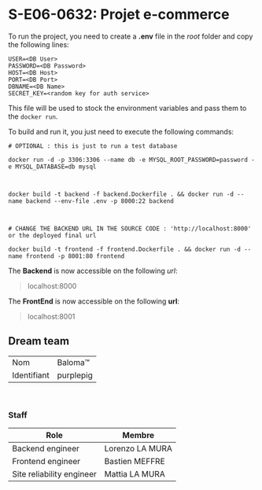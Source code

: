 # S-E06-0632: Projet e-commerce

To run the project, you need to create a **.env** file in the *root* folder and copy the following lines:
```text
USER=<DB User>
PASSWORD=<DB Password>
HOST=<DB Host>
PORT=<DB Port>
DBNAME=<DB Name>
SECRET_KEY=<random key for auth service>
```
This file will be used to stock the environment variables and pass them to the ```docker run```.

To build and run it, you just need to execute the following commands:
```shell
# OPTIONAL : this is just to run a test database 

docker run -d -p 3306:3306 --name db -e MYSQL_ROOT_PASSWORD=password -e MYSQL_DATABASE=db mysql



docker build -t backend -f backend.Dockerfile . && docker run -d --name backend --env-file .env -p 8000:22 backend



# CHANGE THE BACKEND URL IN THE SOURCE CODE : 'http://localhost:8000' or the deployed final url

docker build -t frontend -f frontend.Dockerfile . && docker run -d --name frontend -p 8001:80 frontend
```
The **Backend** is now accessible on the following *url*:
> localhost:8000

The **FrontEnd** is now accessible on the following **url**:
> localhost:8001

## Dream team

|             |            |
| ----------- | ---------- |
| Nom         | Baloma™    |
| Identifiant | purplepig  | 🐷

<br>

### Staff


| Role                      | Membre          |
| ------------------------- | --------------- |
| Backend engineer          | Lorenzo LA MURA |
| Frontend engineer         | Bastien MEFFRE  |
| Site reliability engineer | Mattia LA MURA  |
